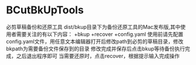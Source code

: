 # BCutBkUpTools
 必剪草稿备份和还原工具
 dist/bkup目录下为备份还原工具的Mac发布版,其中使用者需要关注的有以下内容：
 +bkup
 +recover
 +config.yaml
 使用前请先配置config.yaml文件，用任意文本编辑器打开后修改path到必剪的草稿目录，修改bkpath为需要备份文件保存到的目录
 修改完成并保存后点击bkup等待备份执行完成，之后退出程序即可
 当需要还原时，点击recover，根据提示输入完成操作
